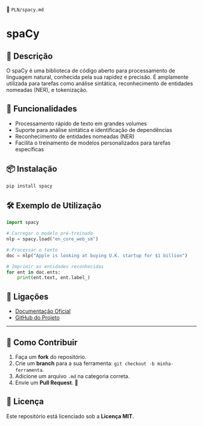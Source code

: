 📌 `PLN/spacy.md`

# spaCy

## 🔹 Descrição
O spaCy é uma biblioteca de código aberto para processamento de linguagem natural, conhecida pela sua rapidez e precisão. É amplamente utilizada para tarefas como análise sintática, reconhecimento de entidades nomeadas (NER), e tokenização.

## 🚀 Funcionalidades
- Processamento rápido de texto em grandes volumes
- Suporte para análise sintática e identificação de dependências
- Reconhecimento de entidades nomeadas (NER)
- Facilita o treinamento de modelos personalizados para tarefas específicas

## 📦 Instalação
```bash
pip install spacy
```

## 🛠️ Exemplo de Utilização
```python
import spacy

# Carregar o modelo pré-treinado
nlp = spacy.load("en_core_web_sm")

# Processar o texto
doc = nlp("Apple is looking at buying U.K. startup for $1 billion")

# Imprimir as entidades reconhecidas
for ent in doc.ents:
    print(ent.text, ent.label_)
```

## 🔗 Ligações
- [Documentação Oficial](https://spacy.io/)
- [GitHub do Projeto](https://github.com/explosion/spaCy)

---

## 🌟 Como Contribuir
1. Faça um **fork** do repositório.
2. Crie um **branch** para a sua ferramenta: `git checkout -b minha-ferramenta`.
3. Adicione um arquivo `.md` na categoria correta.
4. Envie um **Pull Request**. 🎉

## 📜 Licença
Este repositório está licenciado sob a **Licença MIT**.

